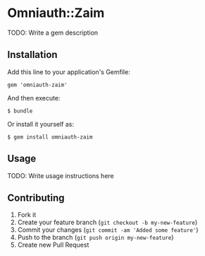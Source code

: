 # Omniauth::Zaim

TODO: Write a gem description

## Installation

Add this line to your application's Gemfile:

    gem 'omniauth-zaim'

And then execute:

    $ bundle

Or install it yourself as:

    $ gem install omniauth-zaim

## Usage

TODO: Write usage instructions here

## Contributing

1. Fork it
2. Create your feature branch (`git checkout -b my-new-feature`)
3. Commit your changes (`git commit -am 'Added some feature'`)
4. Push to the branch (`git push origin my-new-feature`)
5. Create new Pull Request
